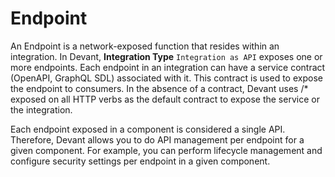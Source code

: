 ﻿# Endpoint

An Endpoint is a network-exposed function that resides within an integration. In Devant, **Integration Type** `Integration as API` exposes one or more endpoints. Each endpoint in an integration can have a service contract (OpenAPI, GraphQL SDL) associated with it. This contract is used to expose the endpoint to consumers. In the absence of a contract, Devant uses /* exposed on all HTTP verbs as the default contract to expose the service or the integration.

Each endpoint exposed in a component is considered a single API. Therefore, Devant allows you to do API management per endpoint for a given component. For example, you can perform lifecycle management and configure security settings per endpoint in a given component.

[//]: # (Todo: Uncomment the following after the required page is completed)
[//]: # (See [Configure Endpoints]&#40;../develop-components/configure-endpoints.md&#41; to learn how to configure endpoints when developing components in Devant.)
